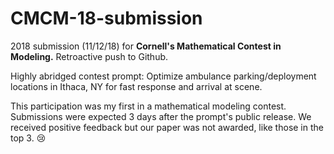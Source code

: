 # CMCM-18-submission
2018 submission (11/12/18) for **Cornell's Mathematical Contest in Modeling.** Retroactive push to Github.

Highly abridged contest prompt: Optimize ambulance parking/deployment locations in Ithaca, NY for fast response and arrival at scene. 

This participation was my first in a mathematical modeling contest. Submissions were expected 3 days after the prompt's public release. We received positive feedback but our paper was not awarded, like those in the top 3. :cry:
